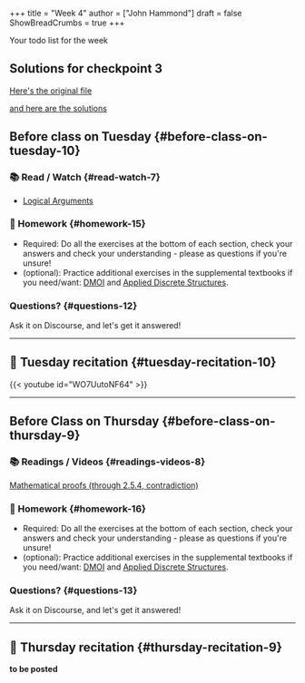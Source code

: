 +++
title = "Week 4"
author = ["John Hammond"]
draft = false
ShowBreadCrumbs = true
+++

Your todo list for the week
<!--more-->


## Solutions for checkpoint 3

[Here's the original file](https://nextcloud.math.wichita.edu/index.php/s/TWHTe8TH8sbcXNe)

[and here are the solutions](https://nextcloud.math.wichita.edu/index.php/s/yinKXN2kHnj2q8a)

## Before class on Tuesday {#before-class-on-tuesday-10}


### 📚 Read / Watch {#read-watch-7}

-   [Logical
    Arguments](https://www.math.wichita.edu/~hammond/class-notes/section-logic-arguments.html)


### 📝 Homework {#homework-15}

-   Required: Do all the exercises at the bottom of each section, check
    your answers and check your understanding - please as questions if
    you're unsure!
-   (optional): Practice additional exercises in the supplemental
    textbooks if you need/want:
    [DMOI](http://discrete.openmathbooks.org/dmoi3/) and
    [Applied
    Discrete Structures](http://faculty.uml.edu/klevasseur/ads/index-ads.html).


### Questions? {#questions-12}

Ask it on Discourse, and let's get it answered!

---


## 🎥 Tuesday recitation {#tuesday-recitation-10}

{{< youtube id="WO7UutoNF64" >}}

---


## Before Class on Thursday {#before-class-on-thursday-9}


### 📚 Readings / Videos {#readings-videos-8}

[Mathematical
proofs (through 2.5.4, contradiction)](https://www.math.wichita.edu/~hammond/class-notes/section-logic-proofs.html)


### 📝 Homework {#homework-16}

-   Required: Do all the exercises at the bottom of each section, check
    your answers and check your understanding - please as questions if
    you're unsure!
-   (optional): Practice additional exercises in the supplemental
    textbooks if you need/want:
    [DMOI](http://discrete.openmathbooks.org/dmoi3/) and
    [Applied
    Discrete Structures](http://faculty.uml.edu/klevasseur/ads/index-ads.html).


### Questions? {#questions-13}

Ask it on Discourse, and let's get it answered!

---


## 🎥 Thursday recitation {#thursday-recitation-9}

****to be posted****
